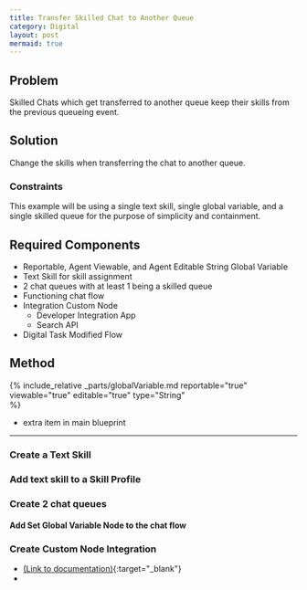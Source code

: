```yaml
---
title: Transfer Skilled Chat to Another Queue
category: Digital
layout: post
mermaid: true
---
```


## Problem
Skilled Chats which get transferred to another queue keep their skills from the previous queueing event.

## Solution
Change the skills when transferring the chat to another queue.

### Constraints
This example will be using a single text skill, single global variable, and a single skilled queue for the purpose of simplicity and containment.


## Required Components
- Reportable, Agent Viewable, and Agent Editable String Global Variable
- Text Skill for skill assignment
- 2 chat queues with at least 1 being a skilled queue
- Functioning chat flow
- Integration Custom Node 
  - Developer Integration App
  - Search API
- Digital Task Modified Flow


## Method

{% include_relative _parts/globalVariable.md 
    reportable="true" 
    viewable="true" 
    editable="true" 
    type="String"  
%}
- extra item in main blueprint

---

### Create a Text Skill

### Add text skill to a Skill Profile

### Create 2 chat queues

#### Add Set Global Variable Node to the chat flow

### Create Custom Node Integration 
- [(Link to documentation)](https://help.imiconnect.io/docs/custom-nodes){:target="\_blank"}
- 




